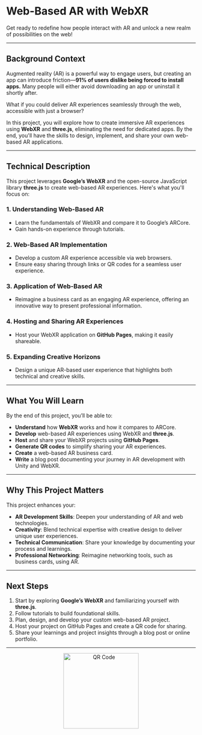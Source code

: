 # **Web-Based AR with WebXR**

Get ready to redefine how people interact with AR and unlock a new realm of possibilities on the web!

---

## **Background Context**

Augmented reality (AR) is a powerful way to engage users, but creating an app can introduce friction—**91% of users dislike being forced to install apps.** Many people will either avoid downloading an app or uninstall it shortly after.

What if you could deliver AR experiences seamlessly through the web, accessible with just a browser?

In this project, you will explore how to create immersive AR experiences using **WebXR** and **three.js**, eliminating the need for dedicated apps. By the end, you'll have the skills to design, implement, and share your own web-based AR applications.

---

## **Technical Description**

This project leverages **Google’s WebXR** and the open-source JavaScript library **three.js** to create web-based AR experiences. Here's what you'll focus on:

### **1. Understanding Web-Based AR**
- Learn the fundamentals of WebXR and compare it to Google’s ARCore.
- Gain hands-on experience through tutorials.

### **2. Web-Based AR Implementation**
- Develop a custom AR experience accessible via web browsers.
- Ensure easy sharing through links or QR codes for a seamless user experience.

### **3. Application of Web-Based AR**
- Reimagine a business card as an engaging AR experience, offering an innovative way to present professional information.

### **4. Hosting and Sharing AR Experiences**
- Host your WebXR application on **GitHub Pages**, making it easily shareable.

### **5. Expanding Creative Horizons**
- Design a unique AR-based user experience that highlights both technical and creative skills.

---

## **What You Will Learn**

By the end of this project, you’ll be able to:

- **Understand** how **WebXR** works and how it compares to ARCore.
- **Develop** web-based AR experiences using WebXR and **three.js**.
- **Host** and share your WebXR projects using **GitHub Pages**.
- **Generate QR codes** to simplify sharing your AR experiences.
- **Create** a web-based AR business card.
- **Write** a blog post documenting your journey in AR development with Unity and WebXR.

---

## **Why This Project Matters**

This project enhances your:

- **AR Development Skills**: Deepen your understanding of AR and web technologies.
- **Creativity**: Blend technical expertise with creative design to deliver unique user experiences.
- **Technical Communication**: Share your knowledge by documenting your process and learnings.
- **Professional Networking**: Reimagine networking tools, such as business cards, using AR.

---

## **Next Steps**

1. Start by exploring **Google’s WebXR** and familiarizing yourself with **three.js**.
2. Follow tutorials to build foundational skills.
3. Plan, design, and develop your custom web-based AR project.
4. Host your project on GitHub Pages and create a QR code for sharing.
5. Share your learnings and project insights through a blog post or online portfolio.

---

<p align="center">
  <img src="assets/AR_Code.png" alt="QR Code" width="200"/>
</p>
